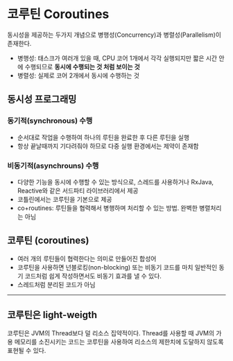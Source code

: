 # 코루틴 Coroutines

동시성을 제공하는 두가지 개념으로 병행성(Concurrency)과 병렬성(Parallelism)이 존재한다.
* 병행성: 태스크가 여러개 있을 때, CPU 코어 1개에서 각각 실행되지만 짧은 시간 안에 수행되므로 **동시에 수행되는 것 처럼 보이는 것**
* 병렬성: 실제로 코어 2개에서 동시에 수행하는 것

## 동시성 프로그래밍
### 동기적(synchronous) 수행
* 순서대로 작업을 수행하여 하나의 루틴을 완료한 후 다른 루틴을 실행
* 항상 끝날때까지 기다려줘야 하므로 다중 실행 환경에서는 제약이 존재함

### 비동기적(asynchrouns) 수행
* 다양한 기능을 동시에 수행할 수 있는 방식으로, 스레드를 사용하거나 RxJava, Reactive와 같은 서드파티 라이브러리에서 제공
* 코틀린에서는 코루틴을 기본으로 제공
* co+routines: 루틴들을 협력해서 병행하며 처리할 수 있는 방법. 완벽한 병렬처리는 아님

## 코루틴 (coroutines)
* 여러 개의 루틴들이 협력한다는 의미로 만들어진 합성어
* 코루틴을 사용하면 넌블로킹(non-blocking) 또는 비동기 코드를 마치 일반적인 동기 코드처럼 쉽게 작성하면서도 비동기 효과를 낼 수 있다.
* 스레드처럼 분리된 코드가 아님

---

## 코루틴은 light-weigth
코루틴은 JVM의 Thread보다 덜 리소스 집약적이다. Thread를 사용할 때 JVM의 가용 메모리를 소진시키는 코드는 코루틴을 사용하여 리소스의 제한치에 도달하지 않도록 표현될 수 있다.



